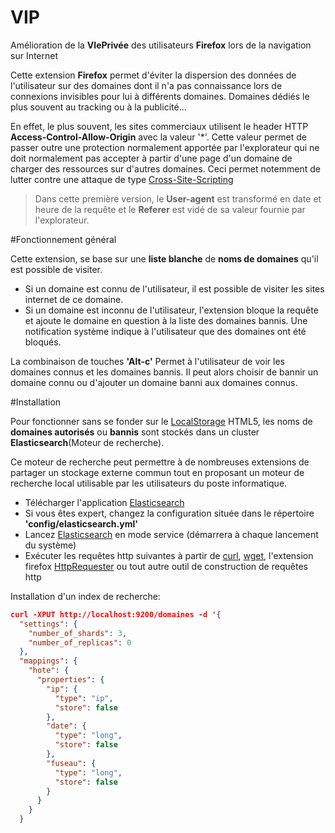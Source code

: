 # VIP

Amélioration de la **VIePrivée** des utilisateurs **Firefox** lors de la navigation sur Internet

Cette extension **Firefox** permet d'éviter la dispersion des données de l'utilisateur sur des domaines dont il n'a pas connaissance lors de connexions invisibles pour lui à différents domaines. Domaines dédiés le plus souvent au tracking ou à la publicité...

En effet, le plus souvent, les sites commerciaux utilisent le header HTTP **Access-Control-Allow-Origin** avec la valeur '*'.
Cette valeur permet de passer outre une protection normalement apportée par l'explorateur qui ne doit normalement pas accepter à partir d'une page d'un domaine de charger des ressources sur d'autres domaines.
Ceci permet notemment de lutter contre une attaque de type [Cross-Site-Scripting](https://en.wikipedia.org/wiki/Cross-site_scripting)


> Dans cette première version, le **User-agent** est transformé en date et heure de la requête et le **Referer** est vidé de sa valeur fournie par l'explorateur.

#Fonctionnement général

Cette extension, se base sur une **liste blanche** de **noms de domaines** qu'il est possible de visiter.
- Si un domaine est connu de l'utilisateur, il est possible de visiter les sites internet de ce domaine.
- Si un domaine est inconnu de l'utilisateur, l'extension bloque la requête et ajoute le domaine en question à la liste des domaines bannis. Une notification système indique à l'utilisateur que des domaines ont été bloqués.

La combinaison de touches **'Alt-c'** Permet à l'utilisateur de voir les domaines connus et les domaines bannis.
Il peut alors choisir de bannir un domaine connu ou d'ajouter un domaine banni aux domaines connus.

#Installation

Pour fonctionner sans se fonder sur le [LocalStorage](http://www.w3.org/TR/webstorage/) HTML5, les noms de **domaines autorisés** ou **bannis** sont stockés dans un cluster **Elasticsearch**(Moteur de recherche).

Ce moteur de recherche peut permettre à de nombreuses extensions de partager un stockage externe commun tout en proposant un moteur de recherche local utilisable par les utilisateurs du poste informatique.

- Télécharger l'application [Elasticsearch](https://www.elastic.co/downloads/elasticsearch)
- Si vous êtes expert, changez la configuration située dans le répertoire **'config/elasticsearch.yml'**
- Lancez [Elasticsearch](https://www.elastic.co/downloads/elasticsearch) en mode service (démarrera à chaque lancement du système)
- Exécuter les requêtes http suivantes à partir de [curl](http://man.cx/curl), [wget](http://man.cx/wget), l'extension firefox [HttpRequester](https://addons.mozilla.org/fr/firefox/addon/httprequester/) ou tout autre outil de construction de requêtes http

Installation d'un index de recherche:
```json
curl -XPUT http://localhost:9200/domaines -d '{
  "settings": {
    "number_of_shards": 3,
    "number_of_replicas": 0
  },
  "mappings": {
    "hote": {
      "properties": {
        "ip": {
          "type": "ip",
          "store": false
        },
        "date": {
          "type": "long",
          "store": false
        },
        "fuseau": {
          "type": "long",
          "store": false
        }
      }
    }
  }
```
